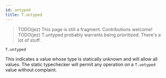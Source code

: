 ```yaml
---
id: untyped
title: T.untyped
---
```


> TODO(jez) This page is still a fragment. Contributions welcome!
> TODO(jez) T.untyped probably warrants being prioritized. There's a lot of stuff.


```
T.untyped
```

This indicates a value whose type is statically unknown and will allow all
values. The static typechecker will permit any operation on a `T.untyped` value
without complaint.
